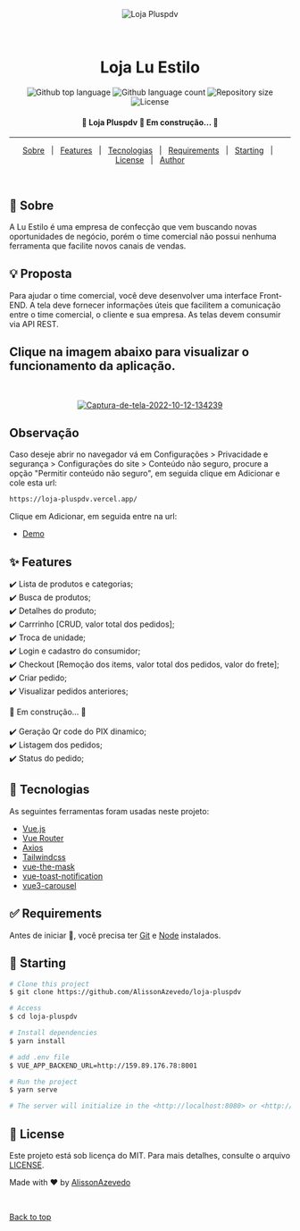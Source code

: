 <div align="center" id="top"> 
  <img src="https://i.ibb.co/rp4vhKS/Plus-PDV-logo.png" alt="Loja Pluspdv" />

  &#xa0;

  <!-- <a href="https://lojapluspdv.netlify.app">Demo</a> -->
</div>

<h1 align="center">Loja Lu Estilo</h1>

<p align="center">
  <img alt="Github top language" src="https://img.shields.io/github/languages/top/AlissonAzevedo/loja-pluspdv?color=56BEB8">

  <img alt="Github language count" src="https://img.shields.io/github/languages/count/AlissonAzevedo/loja-pluspdv?color=56BEB8">

  <img alt="Repository size" src="https://img.shields.io/github/repo-size/AlissonAzevedo/loja-pluspdv?color=56BEB8">

  <img alt="License" src="https://img.shields.io/github/license/AlissonAzevedo/loja-pluspdv?color=56BEB8">

  <!-- <img alt="Github issues" src="https://img.shields.io/github/issues/AlissonAzevedo/loja-pluspdv?color=56BEB8" /> -->

  <!-- <img alt="Github forks" src="https://img.shields.io/github/forks/AlissonAzevedo/loja-pluspdv?color=56BEB8" /> -->

  <!-- <img alt="Github stars" src="https://img.shields.io/github/stars/AlissonAzevedo/loja-pluspdv?color=56BEB8" /> -->
</p>

<!-- Status -->

<h4 align="center"> 
	🚧  Loja Pluspdv 🚀 Em construção...  🚧
</h4> 

<hr>

<p align="center">
  <a href="#dart-sobre">Sobre</a> &#xa0; | &#xa0; 
  <a href="#sparkles-features">Features</a> &#xa0; | &#xa0;
  <a href="#rocket-tecnologias">Tecnologias</a> &#xa0; | &#xa0;
  <a href="#white_check_mark-requirements">Requirements</a> &#xa0; | &#xa0;
  <a href="#checkered_flag-starting">Starting</a> &#xa0; | &#xa0;
  <a href="#memo-license">License</a> &#xa0; | &#xa0;
  <a href="https://github.com/AlissonAzevedo" target="_blank">Author</a>
</p>

<br>

## :dart: Sobre ##

A Lu Estilo é uma empresa de confecção que vem buscando novas oportunidades
de negócio, porém o time comercial não possui nenhuma ferramenta que facilite
novos canais de vendas.
## :bulb: Proposta ##
Para ajudar o time comercial, você deve desenvolver uma interface Front-END. A tela deve fornecer informações úteis que
facilitem a comunicação entre o time comercial, o cliente e sua empresa.
As telas devem consumir via API REST.
<br>
## Clique na imagem abaixo para visualizar o funcionamento da aplicação.
<br>
<p align="center">
	<a href="https://www.youtube-nocookie.com/embed/e4L1W0xblWQ"><img src="https://i.ibb.co/b5BZXkC/Captura-de-tela-2022-10-12-134239.png" alt="Captura-de-tela-2022-10-12-134239" border="0"></a>
<br>

## Observação
Caso deseje abrir no navegador vá em Configurações > Privacidade e segurança > Configurações do site > Conteúdo não seguro, procure a opção "Permitir conteúdo não seguro", em seguida clique em Adicionar e cole esta url:
	
```bash
https://loja-pluspdv.vercel.app/
```

Clique em Adicionar, em seguida entre na url: 
- [Demo](https://loja-pluspdv.vercel.app/)

## :sparkles: Features ##

:heavy_check_mark: Lista de produtos e categorias;\
:heavy_check_mark: Busca de produtos;\
:heavy_check_mark: Detalhes do produto;\
:heavy_check_mark: Carrrinho [CRUD, valor total dos pedidos];\
:heavy_check_mark: Troca de unidade;\
:heavy_check_mark: Login e cadastro do consumidor;\
:heavy_check_mark: Checkout [Remoção dos items, valor total dos pedidos, valor do frete];\
:heavy_check_mark: Criar pedido;\
:heavy_check_mark: Visualizar pedidos anteriores;

🚧 Em construção...  🚧
<br>
<br>
:heavy_check_mark: Geração Qr code do PIX dinamico;\
:heavy_check_mark: Listagem dos pedidos;\
:heavy_check_mark: Status do pedido;

## :rocket: Tecnologias ##

As seguintes ferramentas foram usadas neste projeto:

- [Vue.js](https://vuejs.org/)
- [Vue Router](https://router.vuejs.org/)
- [Axios](https://axios-http.com/)
- [Tailwindcss](https://tailwindcss.com/)
- [vue-the-mask](https://vuejs-tips.github.io/vue-the-mask/)
- [vue-toast-notification](https://ankurk91.github.io/vue-toast-notification/)
- [vue3-carousel](https://ismail9k.github.io/vue3-carousel/)

## :white_check_mark: Requirements ##

Antes de iniciar  :checkered_flag:, você precisa ter [Git](https://git-scm.com) e [Node](https://nodejs.org/en/) instalados.

## :checkered_flag: Starting ##

```bash
# Clone this project
$ git clone https://github.com/AlissonAzevedo/loja-pluspdv

# Access
$ cd loja-pluspdv

# Install dependencies
$ yarn install

# add .env file
$ VUE_APP_BACKEND_URL=http://159.89.176.78:8001

# Run the project
$ yarn serve

# The server will initialize in the <http://localhost:8080> or <http://127.0.0.1:8080>
```

## :memo: License ##

Este projeto está sob licença do MIT. Para mais detalhes, consulte o arquivo [LICENSE](LICENSE.md).


Made with :heart: by <a href="https://github.com/AlissonAzevedo" target="_blank">AlissonAzevedo</a>

&#xa0;

<a href="#top">Back to top</a>
